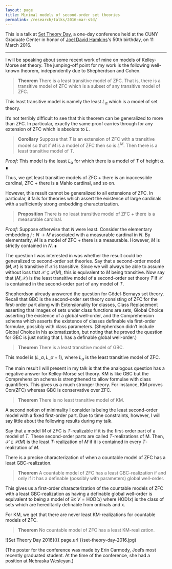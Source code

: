 ```yaml
---
layout: page
title: Minimal models of second-order set theories
permalink: /research/talks/2016-mar-std/
---
```


This is a talk at [Set Theory Day](http://nylogic.org/set-theory-day), a one-day conference held at the CUNY Graduate Center in honor of [Joel David Hamkins](http://jdh.hamkins.org/)'s 50th birthday, on 11 March 2016.

----

I will be speaking about some recent work of mine on models of Kelley-Morse set theory. The jumping-off point for my work is the following well-known theorem, independently due to Shepherdson and Cohen.

> **Theorem** There is a least transitive model of ZFC. That is, there is a transitive model of ZFC which is a subset of any transitive model of ZFC.

This least transitive model is namely the least $L_\alpha$ which is a model of set theory.

It’s not terribly difficult to see that this theorem can be generalized to more than ZFC. In particular, exactly the same proof carries through for any extension of ZFC which is absolute to $L$.

> **Corollary** Suppose that $T$ is an extension of ZFC with a transitive model so that if $M$ is a model of ZFC then so is $L^M$. Then there is a least transitive model of $T$.

*Proof:* This model is the least $L_\alpha$ for which there is a model of $T$ of height $\alpha$. ∎

Thus, we get least transitive models of ZFC + there is an inaccessible cardinal, ZFC + there is a Mahlo cardinal, and so on.

However, this result cannot be generalized to all extensions of ZFC. In particular, it fails for theories which assert the existence of large cardinals with a sufficiently strong embedding characterization.

> **Proposition** There is no least transitive model of ZFC + there is a measurable cardinal.

*Proof:* Suppose otherwise that $N$ were least. Consider the elementary embedding $j : N \to M$ associated with a measurable cardinal in $N$. By elementarity, $M$ is a model of ZFC + there is a measurable. However, $M$ is strictly contained in $N$. ∎

The question I was interested in was whether the result could be generalized to second-order set theories. Say that a second-order model $(M,\mathcal X)$ is transitive if $\mathcal X$ is transitive. Since we will always be able to assume without loss that $\mathcal X \subseteq \mathcal P(M)$, this is equivalent to $M$ being transitive. Now say that $(M,\mathcal X)$ is the least transitive model of a second-order set theory $T$ if $\mathcal X$ is contained in the second-order part of any model of $T$.

Shepherdson already answered the question for Gödel-Bernays set theory. Recall that GBC is the second-order set theory consisting of ZFC for the first-order part along with Extensionality for classes, Class Replacement asserting that images of sets under class functions are sets, Global Choice asserting the existence of a global well-order, and the Comprehension schema which asserts the existence of classes definable via first-order formulae, possibly with class parameters. (Shepherdson didn’t include Global Choice in his axiomatization, but noting that he proved the question for GBC is just noting that $L$ has a definable global well-order.)

> **Theorem** There is a least transitive model of GBC.

This model is $(L\_\alpha, L\_{\alpha+1})$, where $L_\alpha$ is the least transitive model of ZFC.

The main result I will present in my talk is that the analogous question has a negative answer for Kelley-Morse set theory. KM is like GBC but the Comprehension schema is strengthened to allow formulae with class quantifiers. This gives us a much stronger theory. For instance, KM proves Con(ZFC) whereas GBC is conservative over ZFC.

> **Theorem** There is no least transitive model of KM.

A second notion of minimality I consider is being the least second-order model with a fixed first-order part. Due to time constraints, however, I will say little about the following results during my talk.

Say that a model $M$ of ZFC is $T$-realizable if it is the first-order part of a model of $T$. These second-order parts are called $T$-realizations of M. Then, $\mathcal X \subseteq \mathcal P(M)$ is the least $T$-realization of $M$ if it is contained in every $T$-realization of $M$.

There is a precise characterization of when a countable model of ZFC has a least GBC-realization.

> **Theorem** A countable model of ZFC has a least GBC-realization if and only if it has a definable (possibly with parameters) global well-order.

This gives us a first-order characterization of the countable models of ZFC with a least GBC-realization as having a definable global well-order is equivalent to being a model of $\exists x\ V = \mathrm{HOD}(x)$ where $\mathrm{HOD}(x)$ is the class of sets which are hereditarily definable from ordinals and x.

For KM, we get that there are never least KM-realizations for countable models of ZFC.

> **Theorem** No countable model of ZFC has a least KM-realization.

![Set Theory Day 2016]({{ page.url }}set-theory-day-2016.jpg)

(The poster for the conference was made by Erin Carmody, Joel’s most recently graduated student. At the time of the conference, she had a position at Nebraska Wesleyan.)

